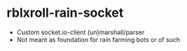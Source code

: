 # rblxroll-rain-socket

-   Custom socket.io-client (un)marshall/parser
-   Not meant as foundation for rain farming bots or of such
